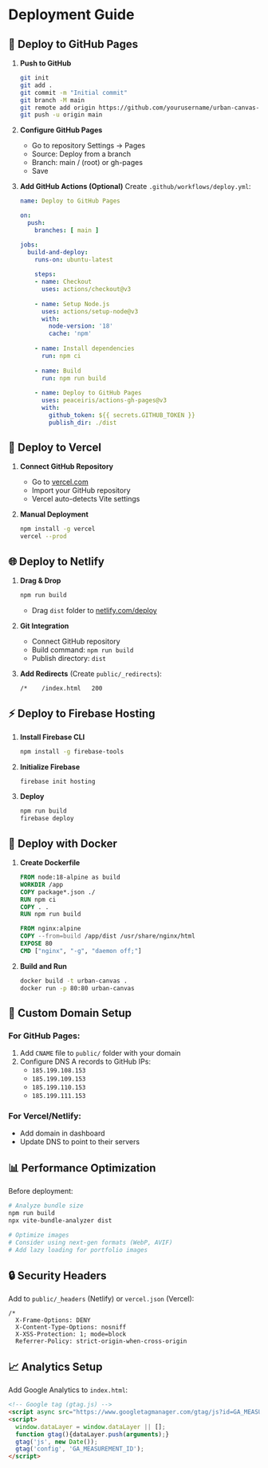 # Deployment Guide

## 🚀 Deploy to GitHub Pages

1. **Push to GitHub**
   ```bash
   git init
   git add .
   git commit -m "Initial commit"
   git branch -M main
   git remote add origin https://github.com/yourusername/urban-canvas-frontend.git
   git push -u origin main
   ```

2. **Configure GitHub Pages**
   - Go to repository Settings → Pages
   - Source: Deploy from a branch
   - Branch: main / (root) or gh-pages
   - Save

3. **Add GitHub Actions (Optional)**
   Create `.github/workflows/deploy.yml`:
   ```yaml
   name: Deploy to GitHub Pages
   
   on:
     push:
       branches: [ main ]
   
   jobs:
     build-and-deploy:
       runs-on: ubuntu-latest
       
       steps:
       - name: Checkout
         uses: actions/checkout@v3
       
       - name: Setup Node.js
         uses: actions/setup-node@v3
         with:
           node-version: '18'
           cache: 'npm'
       
       - name: Install dependencies
         run: npm ci
       
       - name: Build
         run: npm run build
       
       - name: Deploy to GitHub Pages
         uses: peaceiris/actions-gh-pages@v3
         with:
           github_token: ${{ secrets.GITHUB_TOKEN }}
           publish_dir: ./dist
   ```

## 🔗 Deploy to Vercel

1. **Connect GitHub Repository**
   - Go to [vercel.com](https://vercel.com)
   - Import your GitHub repository
   - Vercel auto-detects Vite settings

2. **Manual Deployment**
   ```bash
   npm install -g vercel
   vercel --prod
   ```

## 🌐 Deploy to Netlify

1. **Drag & Drop**
   ```bash
   npm run build
   ```
   - Drag `dist` folder to [netlify.com/deploy](https://netlify.com/deploy)

2. **Git Integration**
   - Connect GitHub repository
   - Build command: `npm run build`
   - Publish directory: `dist`

3. **Add Redirects** (Create `public/_redirects`):
   ```
   /*    /index.html   200
   ```

## ⚡ Deploy to Firebase Hosting

1. **Install Firebase CLI**
   ```bash
   npm install -g firebase-tools
   ```

2. **Initialize Firebase**
   ```bash
   firebase init hosting
   ```

3. **Deploy**
   ```bash
   npm run build
   firebase deploy
   ```

## 🐳 Deploy with Docker

1. **Create Dockerfile**
   ```dockerfile
   FROM node:18-alpine as build
   WORKDIR /app
   COPY package*.json ./
   RUN npm ci
   COPY . .
   RUN npm run build
   
   FROM nginx:alpine
   COPY --from=build /app/dist /usr/share/nginx/html
   EXPOSE 80
   CMD ["nginx", "-g", "daemon off;"]
   ```

2. **Build and Run**
   ```bash
   docker build -t urban-canvas .
   docker run -p 80:80 urban-canvas
   ```

## 🎯 Custom Domain Setup

### For GitHub Pages:
1. Add `CNAME` file to `public/` folder with your domain
2. Configure DNS A records to GitHub IPs:
   - `185.199.108.153`
   - `185.199.109.153`
   - `185.199.110.153`
   - `185.199.111.153`

### For Vercel/Netlify:
- Add domain in dashboard
- Update DNS to point to their servers

## 📊 Performance Optimization

Before deployment:
```bash
# Analyze bundle size
npm run build
npx vite-bundle-analyzer dist

# Optimize images
# Consider using next-gen formats (WebP, AVIF)
# Add lazy loading for portfolio images
```

## 🔒 Security Headers

Add to `public/_headers` (Netlify) or `vercel.json` (Vercel):
```
/*
  X-Frame-Options: DENY
  X-Content-Type-Options: nosniff
  X-XSS-Protection: 1; mode=block
  Referrer-Policy: strict-origin-when-cross-origin
```

## 📈 Analytics Setup

Add Google Analytics to `index.html`:
```html
<!-- Google tag (gtag.js) -->
<script async src="https://www.googletagmanager.com/gtag/js?id=GA_MEASUREMENT_ID"></script>
<script>
  window.dataLayer = window.dataLayer || [];
  function gtag(){dataLayer.push(arguments);}
  gtag('js', new Date());
  gtag('config', 'GA_MEASUREMENT_ID');
</script>
```